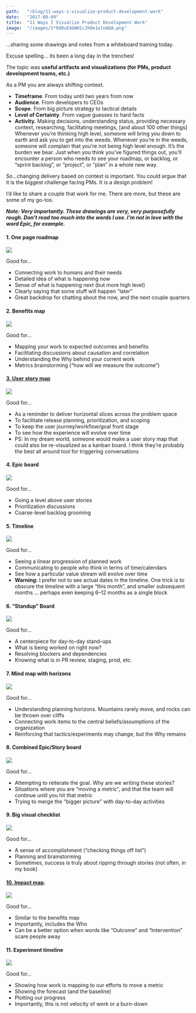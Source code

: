 ```yaml
---
path:	"/blog/11-ways-i-visualize-product-development-work"
date:	"2017-08-09"
title:	"11 Ways I Visualize Product Development Work"
image:	"/images/1*9d0uE4GWH1cJh0e1xtnAQA.png"
---
```


…sharing some drawings and notes from a whiteboard training today.

Excuse spelling… its been a long day in the trenches!

The topic was **useful artifacts and visualizations (for PMs, product development teams, etc.)**

As a PM you are always shifting context.

* **Timeframe**. From today until two years from now
* **Audience**. From developers to CEOs
* **Scope**. From big picture strategy to tactical details
* **Level of Certainty**. From vague guesses to hard facts
* **Activity.** Making decisions, understanding status, providing necessary context, researching, facilitating meetings, [and about 100 other things]
Whenever you’re thinking high level, someone will bring you down to earth and ask you to get into the weeds. Whenever you’re in the weeds, someone will complain that you’re not being high level enough. It’s the burden we bear. Just when you think you’ve figured things out, you’ll encounter a person who needs to see your roadmap, or backlog, or “sprint backlog”, or “project”, or “plan” in a whole new way.

So…changing delivery based on context is important. You could argue that it is the biggest challenge facing PMs. It is a design problem!

I’d like to share a couple that work for me. There are more, but these are some of my go-tos.

***Note: Very importantly. These drawings are very, very purposefully rough. Don’t read too much into the words I use. I’m not in love with the word Epic, for example.***

#### **1. One page roadmap**

![](/images/1*9d0uE4GWH1cJh0e1xtnAQA.png)

Good for…

* Connecting work to humans and their needs
* Detailed idea of what is happening now
* Sense of what is happening next (but more high level)
* Clearly saying that some stuff will happen “later”
* Great backdrop for chatting about the now, and the next couple quarters
#### **2. Benefits map**

![](/images/1*OMmcUo6yvnFNbjXfTVLKBg.png)

Good for…

* Mapping your work to expected outcomes and benefits
* Facilitating discussions about causation and correlation
* Understanding the Why behind your current work
* Metrics brainstorming (“how will we measure the outcome”)
#### [**3. User story map**](http://jpattonassociates.com/user-story-mapping/)

![](/images/1*GL1x-mT6a5vBx3tyea514Q.png)

Good for…

* As a reminder to deliver horizontal slices across the problem space
* To facilitate release planning, prioritization, and scoping
* To keep the user journey/workflow/goal front stage
* To see how the experience will evolve over time
* PS: In my dream world, someone would make a user story map that could also be re-visualized as a kanban board. I think they’re probably the best all around tool for triggering conversations
#### **4. Epic board**

![](/images/1*WHj4v1SauVqgJk6Er6DRvg.png)

Good for…

* Going a level above user stories
* Prioritization discussions
* Coarse-level backlog grooming
#### **5. Timeline**

![](/images/1*m1Ku4kURXuHm3-yC0v1hNg.png)

Good for…

* Seeing a linear progression of planned work
* Communicating to people who think in terms of time/calendars
* See how a particular value stream will evolve over time
* **Warning:** I prefer not to see actual dates in the timeline. One trick is to obscure the timeline with a large “this month”, and smaller subsequent months … perhaps even keeping 6–12 months as a single block
#### **6. “Standup” Board**

![](/images/1*VLZ4vVuYGkdKo18W9vwT5A.png)

Good for…

* A centerpiece for day-to-day stand-ups
* What is being worked on right now?
* Resolving blockers and dependencies
* Knowing what is in PR review, staging, prod, etc.
#### **7. Mind map with horizons**

![](/images/1*a8hK2zyp0NhvSNJWuwjVCQ.png)

Good for…

* Understanding planning horizons. Mountains rarely move, and rocks can be thrown over cliffs
* Connecting work items to the central beliefs/assumptions of the organization
* Reinforcing that tactics/experiments may change, but the Why remains
#### **8. Combined Epic/Story board**

![](/images/1*KNTHOfcpltXg21PILzCvPA.png)

Good for…

* Attempting to reiterate the goal. Why are we writing these stories?
* Situations where you are “moving a metric”, and that the team will continue until you hit that metric
* Trying to merge the “bigger picture” with day-to-day activities
#### **9. Big visual checklist**

![](/images/1*0YkIcM-1FbPaLEQjmQ9xGQ.png)

Good for…

* A sense of accomplishment (“checking things off list”)
* Planning and brainstorming
* Sometimes, success is truly about ripping through stories (not often, in my book)
#### [10. Impact map](https://uxpressia.com/blog/build-impact-map-4-easy-steps).

![](/images/1*GdBDuQ3ojrloUVoeVEe2Mg.png)

Good for…

* Similar to the benefits map
* Importantly, includes the Who
* Can be a better option when words like “Outcome” and “Intervention” scare people away
#### **11. Experiment timeline**

![](/images/1*SYaU_7wVBAy730ROVhJgug.png)

Good for…

* Showing how work is mapping to our efforts to move a metric
* Showing the forecast (and the baseline)
* Plotting our progress
* Importantly, this is not velocity of work or a burn-down
